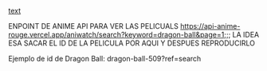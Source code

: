 [text](https://api.jikan.moe/v4/anime/{id}/full)




ENPOINT DE ANIME API PARA VER LAS PELICUALS https://api-anime-rouge.vercel.app/aniwatch/search?keyword=dragon-ball&page=1;;;
LA IDEA ESA SACAR EL ID DE LA PELICULA POR AQUI Y DESPUES REPRODUCIRLO



Ejemplo de id de Dragon Ball: dragon-ball-509?ref=search
